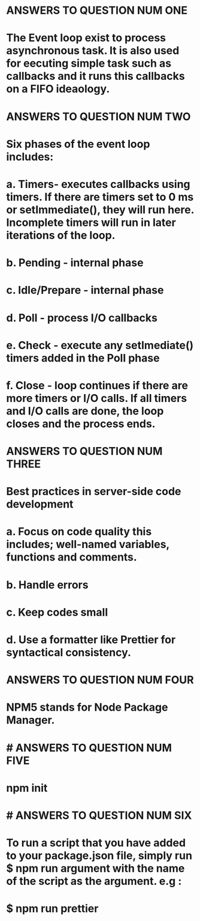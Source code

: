 # ANSWERS TO QUESTION NUM ONE
# The Event loop exist to process asynchronous task. It is also used for eecuting simple task such as callbacks and it runs this callbacks on a FIFO ideaology.

# ANSWERS TO QUESTION NUM TWO 
# Six phases of the event loop includes:
#   a. Timers- executes callbacks using timers. If there are timers set to 0 ms or setImmediate(), they will run here. Incomplete timers will run in later iterations of the loop.

#   b. Pending - internal phase
#   c. Idle/Prepare - internal phase
#   d. Poll - process I/O callbacks
#   e. Check - execute any setImediate() timers added in the Poll phase
#   f. Close - loop continues if there are more timers or I/O calls. If all timers and I/O calls are done, the loop closes and the process ends.

# ANSWERS TO QUESTION NUM THREE 
#  Best practices in server-side code development
#   a. Focus on code quality this includes; well-named variables, functions and comments.
#   b. Handle errors
#   c. Keep codes small
#   d. Use a formatter like Prettier for syntactical consistency.

# ANSWERS TO QUESTION NUM FOUR 
# NPM5 stands for Node Package Manager.

# # ANSWERS TO QUESTION NUM FIVE 
# npm init

# # ANSWERS TO QUESTION NUM SIX
# To run a script that you have added to your package.json file, simply run $ npm run argument with the name of the script as the argument. e.g :
# $ npm run prettier







